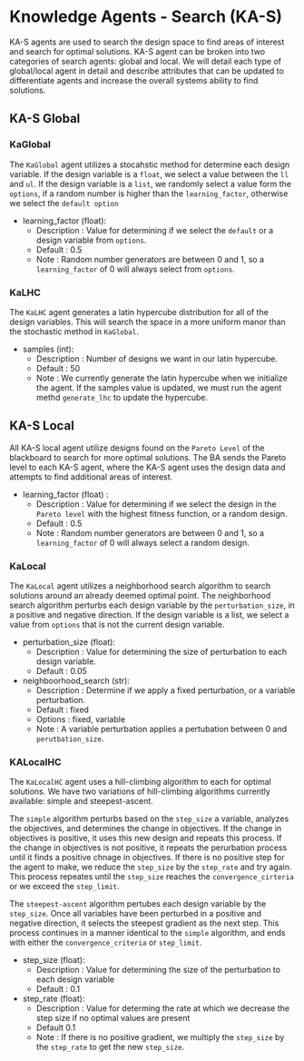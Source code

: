 # Knowledge Agents - Search (KA-S)

KA-S agents are used to search the design space to find areas of interest and search for optimal solutions.
KA-S agent can be broken into two categories of search agents: global and local.
We will detail each type of global/local agent in detail and describe attributes that can be updated to differentiate agents and increase the overall systems ability to find solutions.

## KA-S Global

### KaGlobal

The `KaGlobal` agent utilizes a stocahstic method for determine each design variable.
If the design variable is a `float`, we select a value between the `ll` and `ul`.
If the design variable is a `list`, we randomly select a value form the `options`, if a random number is higher than the `learning_factor`, otherwise we select the `default option`

* learning_factor (float):
    * Description : Value for determining if we select the `default` or a design variable from `options`.
    * Default : 0.5
    * Note : Random number generators are between 0 and 1, so a `learning_factor` of 0 will always select from `options`.

### KaLHC

The `KaLHC` agent generates a latin hypercube distribution for all of the design variables. 
This will search the space in a more uniform manor than the stochastic method in `KaGlobal`.

* samples (int):
    * Description : Number of designs we want in our latin hypercube.
    * Default : 50
    * Note : We currently generate the latin hypercube when we initialize the agent. If the samples value is updated, we must run the agent methd `generate_lhc` to update the hypercube.

## KA-S Local

All KA-S local agent utilize designs found on the `Pareto Level` of the blackboard to search for more optimal solutions.
The BA sends the Pareto level to each KA-S agent, where the KA-S agent uses the design data and attempts to find additional areas of interest.

* learning_factor (float) :
    * Description : Value for determining if we select the design in the `Pareto level` with the highest fitness function, or a random design.
    * Default : 0.5
    * Note : Random number generators are between 0 and 1, so a `learning_factor` of 0 will always select a random design.
    
### KaLocal

The `KaLocal` agent utilizes a neighborhood search algorithm to search solutions around an already deemed optimal point.
The neighborhood search algorithm perturbs each design variable by the `perturbation_size`, in a positive and negative direction.
If the design variable is a list, we select a value from `options` that is not the current design variable.
 
* perturbation_size (float):
    * Description : Value for determining the size of perturbation to each design variable.
    * Default : 0.05
* neighboorhood_search (str):
    * Description : Determine if we apply a fixed perturbation, or a variable perturbation.
    * Default : fixed
    * Options : fixed, variable
    * Note : A variable perturbation applies a pertubation between 0 and `perutbation_size`.
    
### KALocalHC

The `KaLocalHC` agent uses a hill-climbing algorithm to each for optimal solutions.
We have two variations of hill-climbing algorithms currently available: simple and steepest-ascent.

The `simple` algorithm perturbs based on the `step_size` a variable, analyzes the objectives, and determines the change in objectives.
If the change in objectives is positive, it uses this new design and repeats this process.
If the change in objectives is not positive, it repeats the perurbation process until it finds a positive chnage in objectives.
If there is no positive step for the agent to make, we reduce the `step_size` by the `step_rate` and try again.
This process repeates until the `step_size` reaches the `convergence_cirteria` or we exceed the `step_limit`.

The `steepest-ascent` algorithm pertubes each design variable by the `step_size`.
Once all variables have been perturbed in a positive and negative direction, it selects the steepest gradient as the next step.
This process continues in a manner identical to the `simple` algorithm, and ends with either the `convergence_criteria` or `step_limit`.

* step_size (float):
    * Description : Value for determining the size of the perturbation to each design variable
    * Default : 0.1
* step_rate (float):
    * Description : Value for determing the rate at which we decrease the step size if no optimal values are present
    * Default 0.1
    * Note : If there is no positive gradient, we multiply the `step_size` by the `step_rate` to get the new `step_size`.
